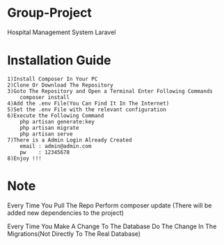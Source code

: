# Group-Project
Hospital Management System Laravel

# Installation Guide
    1)Install Composer In Your PC
    2)Clone Or Download The Repository
    3)Goto The Repository and Open a Terminal Enter Following Commands 
        composer install
    4)Add the .env File(You Can Find It In The Internet)
    5)Set the .env File with the relevant configuration
    6)Execute the Following Command
        php artisan generate:key
        php artisan migrate
        php artisan serve
    7)There is a Admin Login Already Created 
        email : admin@admin.com
        pw    : 12345678
    8)Enjoy !!!

# Note
Every Time You Pull The Repo Perform 
    composer update (There will be added new dependencies to the project)

Every Time You Make A Change To The Database Do The Change In The Migrations(Not Directly To The Real Database)



